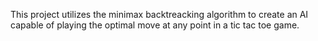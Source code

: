 This project utilizes the minimax backtreacking algorithm to create an AI capable of playing the optimal move at any point in a tic tac toe game. 

